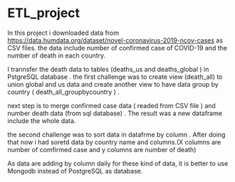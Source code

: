# ETL_project

In this project i downloaded data from https://data.humdata.org/dataset/novel-coronavirus-2019-ncov-cases as CSV files. the data include number of confirmed case of COVID-19 and the number of death in each country. 

I trannsfer the death data to tables (deaths_us and deaths_global ) in PstgreSQL database .
the first challenge was to create view (death_all) to union global and us data and create another view to have data group by country
( death_all_groupbycountry ) .

next step is to merge confirmed case data ( readed from CSV file ) and number death data (from sql database) .
The result was a new dataframe include the whole data.

the second challenge was to sort data in datafrme by column . 
After doing that now i had soretd data by country name and columns.(X columns are number of comfirmed case and y columns are number of death)

As data are adding by column daily for these kind of data, it is better to use Mongodb instead of PostgreSQL as database.
